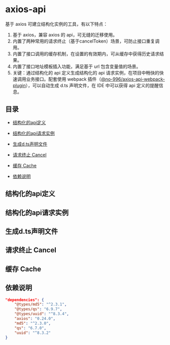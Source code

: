 # axios-api

基于 axios 可建立结构化实例的工具，有以下特点：

1. 基于 axios，兼容 axios 的 api，可无缝的迁移使用。
2. 内置了两种常用的请求终止（基于cancelToken）场景，可防止接口重复调用。
3. 内置了接口调用的缓存机制，在设置的有效期内，可从缓存中获得历史请求结果。
4. 内置了接口地址模板插入功能，满足基于 url 包含变量值的场景。
5. 关键：通过结构化的 api 定义生成结构化的 api 请求实例，在项目中畅快的快速调用业务接口。配套使用 webpack 插件（[@no-996/axios-api-webpack-plugin](https://www.npmjs.com/package/@no-996/axios-api-webpack-plugin)），可以自动生成 d.ts 声明文件，在 IDE 中可以获得 api 定义的提醒信息。

## 目录

- [结构化的api定义](结构化的api定义)

- [结构化的api请求实例](结构化的api请求实例)

- [生成d.ts声明文件](生成d.ts声明文件)

- [请求终止 Cancel](#Cancel)

- [缓存 Cache](Cache)

- [依赖说明](依赖说明)

## 结构化的api定义



## 结构化的api请求实例



## 生成d.ts声明文件



## 请求终止 Cancel



## 缓存 Cache



## 依赖说明

```json
"dependencies": {
    "@types/md5": "^2.3.1",
    "@types/qs": "6.9.7",
    "@types/uuid": "^8.3.4",
    "axios": "0.24.0",
    "md5": "^2.3.0",
    "qs": "6.7.0",
    "uuid": "^8.3.2"
}
```
